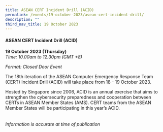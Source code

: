 ```yaml
---
title: ASEAN CERT Incident Drill (ACID)
permalink: /events/19-october-2023/asean-cert-incident-drill/
description: ""
third_nav_title: 19 October 2023
---
```

#### **ASEAN CERT Incident Drill (ACID)**

**19 October 2023 (Thursday)**  
*Time: 10.00am to 12.30pm (GMT +8)*

*Format: Closed Door Event*

The 18th iteration of the ASEAN Computer Emergency Response Team (CERT) Incident Drill (ACID) will take place from 18 - 19 October 2023.

Hosted by Singapore since 2006, ACID is an annual exercise that aims to strengthen the cybersecurity preparedness and cooperation between CERTs in ASEAN Member States (AMS).
CERT teams from the ASEAN Member States will be participating in this year’s ACID.
<br><br><br>
*Information is accurate at time of publication*